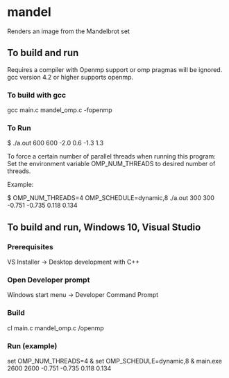 # mandel

Renders an image from the Mandelbrot set


## To build and run
Requires a compiler with Openmp support or omp pragmas will be ignored. 
gcc version 4.2 or higher supports openmp.

### To build with gcc
gcc main.c mandel_omp.c -fopenmp

### To Run
$ ./a.out 600 600 -2.0 0.6 -1.3 1.3

To force a certain number of parallel threads when running this program:
Set the environment variable OMP_NUM_THREADS to desired number of threads.

Example:

$ OMP_NUM_THREADS=4 OMP_SCHEDULE=dynamic,8 ./a.out 300 300 -0.751 -0.735 0.118 0.134

## To build and run, Windows 10, Visual Studio 

### Prerequisites
VS Installer -> Desktop development with C++

### Open Developer prompt
Windows start menu -> Developer Command Prompt

### Build
cl main.c mandel_omp.c /openmp

### Run (example)
set OMP_NUM_THREADS=4 & set OMP_SCHEDULE=dynamic,8 & main.exe 2600 2600 -0.751 -0.735 0.118 0.134

